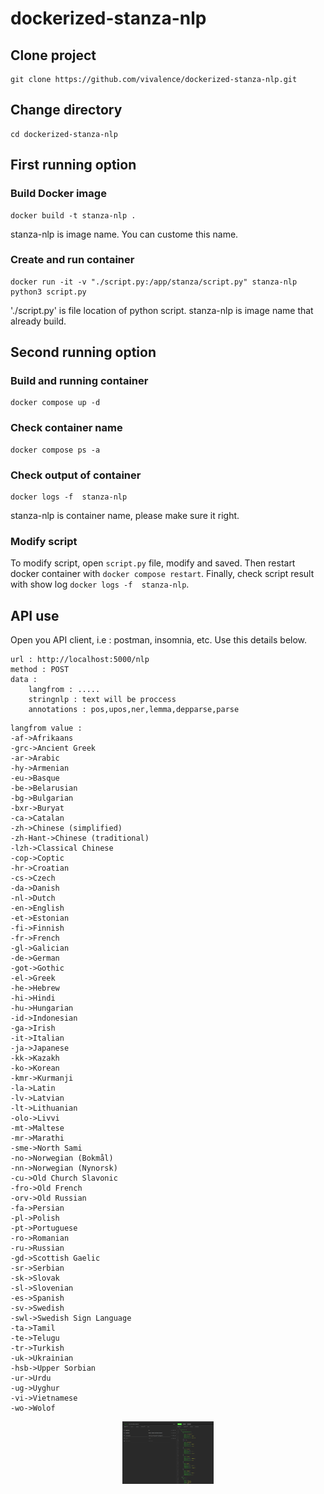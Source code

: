 # dockerized-stanza-nlp

## Clone project 

````
git clone https://github.com/vivalence/dockerized-stanza-nlp.git
````

## Change directory
````
cd dockerized-stanza-nlp
````

## First running option

### Build Docker image

````
docker build -t stanza-nlp .
````
stanza-nlp is image name. You can custome this name.

### Create and run container
````
docker run -it -v "./script.py:/app/stanza/script.py" stanza-nlp python3 script.py
````

'./script.py' is file location of python script.
stanza-nlp is image name that already build.


## Second running option

### Build and running container
````
docker compose up -d
```` 

### Check container name 
````
docker compose ps -a
````

### Check output of container
````
docker logs -f  stanza-nlp
````
stanza-nlp is container name, please make sure it right.

### Modify script
To modify script, open `script.py` file, modify and saved. Then restart docker container with `docker compose restart`. Finally, check script result with show log `docker logs -f  stanza-nlp`.


## API use
Open you API client, i.e : postman, insomnia, etc. Use this details below.
````
url : http://localhost:5000/nlp
method : POST
data :
	langfrom : .....
	stringnlp : text will be proccess
	annotations : pos,upos,ner,lemma,depparse,parse
````

````
langfrom value :
-af->Afrikaans
-grc->Ancient Greek
-ar->Arabic
-hy->Armenian
-eu->Basque
-be->Belarusian
-bg->Bulgarian
-bxr->Buryat
-ca->Catalan
-zh->Chinese (simplified)
-zh-Hant->Chinese (traditional)
-lzh->Classical Chinese
-cop->Coptic
-hr->Croatian
-cs->Czech
-da->Danish
-nl->Dutch
-en->English
-et->Estonian
-fi->Finnish
-fr->French
-gl->Galician
-de->German
-got->Gothic
-el->Greek
-he->Hebrew
-hi->Hindi
-hu->Hungarian
-id->Indonesian
-ga->Irish
-it->Italian
-ja->Japanese
-kk->Kazakh
-ko->Korean
-kmr->Kurmanji
-la->Latin
-lv->Latvian
-lt->Lithuanian
-olo->Livvi
-mt->Maltese
-mr->Marathi
-sme->North Sami
-no->Norwegian (Bokmål)
-nn->Norwegian (Nynorsk)
-cu->Old Church Slavonic
-fro->Old French
-orv->Old Russian
-fa->Persian
-pl->Polish
-pt->Portuguese
-ro->Romanian
-ru->Russian
-gd->Scottish Gaelic
-sr->Serbian
-sk->Slovak
-sl->Slovenian
-es->Spanish
-sv->Swedish
-swl->Swedish Sign Language
-ta->Tamil
-te->Telugu
-tr->Turkish
-uk->Ukrainian
-hsb->Upper Sorbian
-ur->Urdu
-ug->Uyghur
-vi->Vietnamese
-wo->Wolof
````
<div align="center"><img src="https://github.com/vivalence/dockerized-stanza-nlp/blob/docker/post-example.png" height="100px"/></div>

